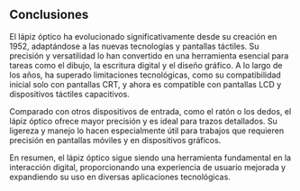 ## Conclusiones

El lápiz óptico ha evolucionado significativamente desde su creación en 1952, adaptándose a las nuevas tecnologías y pantallas táctiles. Su precisión y versatilidad lo han convertido en una herramienta esencial para tareas como el dibujo, la escritura digital y el diseño gráfico. A lo largo de los años, ha superado limitaciones tecnológicas, como su compatibilidad inicial solo con pantallas CRT, y ahora es compatible con pantallas LCD y dispositivos táctiles capacitivos.

Comparado con otros dispositivos de entrada, como el ratón o los dedos, el lápiz óptico ofrece mayor precisión y es ideal para trazos detallados. Su ligereza y manejo lo hacen especialmente útil para trabajos que requieren precisión en pantallas móviles y en dispositivos gráficos.

En resumen, el lápiz óptico sigue siendo una herramienta fundamental en la interacción digital, proporcionando una experiencia de usuario mejorada y expandiendo su uso en diversas aplicaciones tecnológicas.


